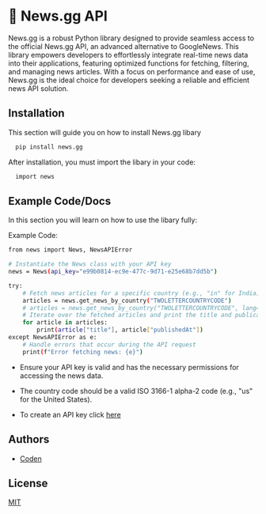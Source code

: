 
# 📰 News.gg API

News.gg is a robust Python library designed to provide seamless access to the official News.gg API, an advanced alternative to GoogleNews. This library empowers developers to effortlessly integrate real-time news data into their applications, featuring optimized functions for fetching, filtering, and managing news articles. With a focus on performance and ease of use, News.gg is the ideal choice for developers seeking a reliable and efficient news API solution.









## Installation

This section will guide you on how to install News.gg libary

```bash
  pip install news.gg
```

After installation, you must import the libary in your code:
```bash
  import news
```


## Example Code/Docs

In this section you will learn on how to use the libary fully:

Example Code:
```bash
from news import News, NewsAPIError

# Instantiate the News class with your API key
news = News(api_key="e99b0814-ec9e-477c-9d71-e25e68b7dd5b")

try:
    # Fetch news articles for a specific country (e.g., "in" for India)
    articles = news.get_news_by_country("TWOLETTERCOUNTRYCODE")
    # articles = news.get_news_by_country("TWOLETTERCOUNTRYCODE", lang="2LETTERLANGUAGECODE")
    # Iterate over the fetched articles and print the title and publication date
    for article in articles:
        print(article["title"], article["publishedAt"])
except NewsAPIError as e:
    # Handle errors that occur during the API request
    print(f"Error fetching news: {e}")
```
- Ensure your API key is valid and has the necessary permissions for accessing the news data.
- The country code should be a valid ISO 3166-1 alpha-2 code (e.g., "us" for the United States).

- To create an API key click [here](http://46165.site.bot-hosting.net/index_api)
## Authors

- [Coden](https://www.github.com/nrgiazo)


## License

[MIT](https://github.com/nrgiazo/News.gg-Python-Lib/blob/main/LICENSE.txt)

